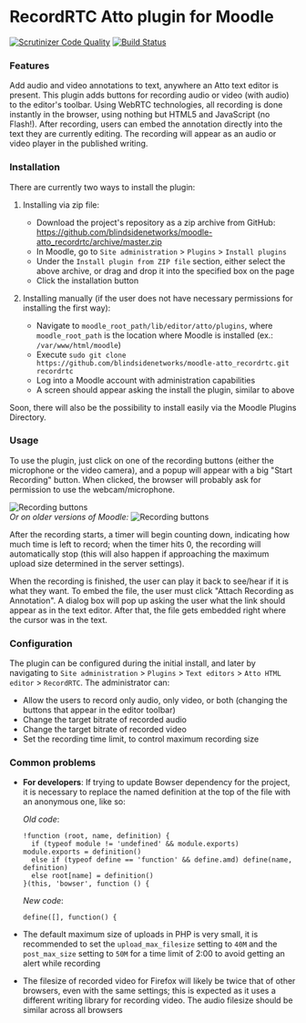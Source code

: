 # RecordRTC Atto plugin for Moodle

[![Scrutinizer Code Quality](https://scrutinizer-ci.com/g/jacobprudhomme/moodle-atto_recordrtc/badges/quality-score.png?b=master)](https://scrutinizer-ci.com/g/jacobprudhomme/moodle-atto_recordrtc/?branch=master)
[![Build Status](https://scrutinizer-ci.com/g/jacobprudhomme/moodle-atto_recordrtc/badges/build.png?b=master)](https://scrutinizer-ci.com/g/jacobprudhomme/moodle-atto_recordrtc/build-status/master)

### Features

Add audio and video annotations to text, anywhere an Atto text editor is present. This plugin adds buttons for recording audio or video (with audio) to the editor's toolbar. Using WebRTC technologies, all recording is done instantly in the browser, using nothing but HTML5 and JavaScript (no Flash!). After recording, users can embed the annotation directly into the text they are currently editing. The recording will appear as an audio or video player in the published writing.

### Installation

There are currently two ways to install the plugin:

1. Installing via zip file:

   * Download the project's repository as a zip archive from GitHub: https://github.com/blindsidenetworks/moodle-atto_recordrtc/archive/master.zip
   * In Moodle, go to `Site administration` > `Plugins` > `Install plugins`
   * Under the `Install plugin from ZIP file` section, either select the above archive, or drag and drop it into the specified box on the page
   * Click the installation button


2. Installing manually (if the user does not have necessary permissions for installing the first way):

   * Navigate to `moodle_root_path/lib/editor/atto/plugins`, where `moodle_root_path` is the location where Moodle is installed (ex.: `/var/www/html/moodle`)
   * Execute `sudo git clone https://github.com/blindsidenetworks/moodle-atto_recordrtc.git recordrtc`
   * Log into a Moodle account with administration capabilities
   * A screen should appear asking the install the plugin, similar to above

Soon, there will also be the possibility to install easily via the Moodle Plugins Directory.

### Usage

To use the plugin, just click on one of the recording buttons (either the microphone or the video camera), and a popup will appear with a big "Start Recording" button. When clicked, the browser will probably ask for permission to use the webcam/microphone.

![Recording buttons](https://user-images.githubusercontent.com/2160185/28581382-0cfd2078-7130-11e7-8181-0d545287a154.png)  
*Or on older versions of Moodle:*
![Recording buttons](https://user-images.githubusercontent.com/2160185/28581438-31db5748-7130-11e7-96a4-75edf1677601.png)

After the recording starts, a timer will begin counting down, indicating how much time is left to record; when the timer hits 0, the recording will automatically stop (this will also happen if approaching the maximum upload size determined in the server settings).

When the recording is finished, the user can play it back to see/hear if it is what they want. To embed the file, the user must click "Attach Recording as Annotation". A dialog box will pop up asking the user what the link should appear as in the text editor. After that, the file gets embedded right where the cursor was in the text.

### Configuration

The plugin can be configured during the initial install, and later by navigating to `Site administration` > `Plugins` > `Text editors` > `Atto HTML editor` > `RecordRTC`. The administrator can:

* Allow the users to record only audio, only video, or both (changing the buttons that appear in the editor toolbar)
* Change the target bitrate of recorded audio
* Change the target bitrate of recorded video
* Set the recording time limit, to control maximum recording size

### Common problems

* **For developers**: If trying to update Bowser dependency for the project, it is necessary to replace the named definition at the top of the file with an anonymous one, like so:  

  *Old code*:
  ```
  !function (root, name, definition) {
    if (typeof module != 'undefined' && module.exports) module.exports = definition()
    else if (typeof define == 'function' && define.amd) define(name, definition)
    else root[name] = definition()
  }(this, 'bowser', function () {
  ```
  *New code*:
  ```
  define([], function() {
  ```
* The default maximum size of uploads in PHP is very small, it is recommended to set the `upload_max_filesize` setting to `40M` and the `post_max_size` setting to `50M` for a time limit of 2:00 to avoid getting an alert while recording
* The filesize of recorded video for Firefox will likely be twice that of other browsers, even with the same settings; this is expected as it uses a different writing library for recording video. The audio filesize should be similar across all browsers
